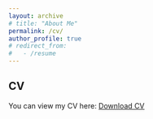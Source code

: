 ```yaml
---
layout: archive
# title: "About Me"
permalink: /cv/
author_profile: true
# redirect_from:
#   - /resume
---
```


## CV

You can view my CV here: [Download CV](https://drive.google.com/file/d/1XjY4gnlLzsKEYtQmctGHj9n1-On-Txl5/view?usp=sharing)